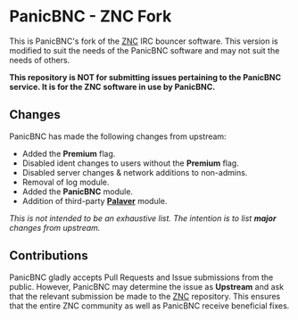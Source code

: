 # PanicBNC - ZNC Fork

This is PanicBNC's fork of the [ZNC](https://github.com/znc/znc) IRC bouncer software. This version is modified to suit the needs of the PanicBNC software and may not suit the needs of others.

**This repository is NOT for submitting issues pertaining to the PanicBNC service. It is for the ZNC software in use by PanicBNC.**

## Changes
PanicBNC has made the following changes from upstream:

* Added the **Premium** flag.
* Disabled ident changes to users without the **Premium** flag.
* Disabled server changes & network additions to non-admins.
* Removal of log module.
* Added the **PanicBNC** module.
* Addition of third-party [**Palaver**](https://github.com/cocodelabs/znc-palaver) module.

*This is not intended to be an exhaustive list. The intention is to list **major** changes from upstream.*

## Contributions
PanicBNC gladly accepts Pull Requests and Issue submissions from the public. However, PanicBNC may determine the issue as **Upstream** and ask that the relevant submission be made to the [ZNC](https://github.com/znc/znc) repository. This ensures that the entire ZNC community as well as PanicBNC receive beneficial fixes.